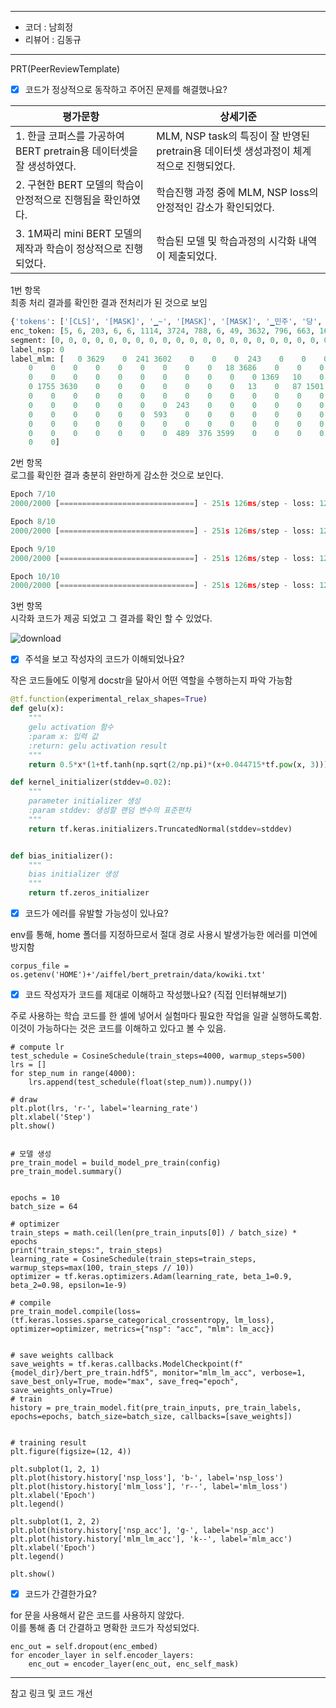 ----------------------------------------------

- 코더 : 남희정
- 리뷰어 : 김동규

----------------------------------------------

PRT(PeerReviewTemplate)

- [x] 코드가 정상적으로 동작하고 주어진 문제를 해결했나요?

| 평가문항                                            | 상세기준                                                                    |
|-------------------------------------------------|------------------------------------------------------------------------|
| 1. 한글 코퍼스를 가공하여 BERT pretrain용 데이터셋을 잘 생성하였다. | MLM, NSP task의 특징이 잘 반영된 pretrain용 데이터셋 생성과정이 체계적으로 진행되었다. |
| 2. 구현한 BERT 모델의 학습이 안정적으로 진행됨을 확인하였다.       | 학습진행 과정 중에 MLM, NSP loss의 안정적인 감소가 확인되었다.                 |
| 3. 1M짜리 mini BERT 모델의 제작과 학습이 정상적으로 진행되었다.  | 학습된 모델 및 학습과정의 시각화 내역이 제출되었다.                        |


1번 항목  
최종 처리 결과를 확인한 결과 전처리가 된 것으로 보임

```python
{'tokens': ['[CLS]', '[MASK]', '▁~', '[MASK]', '[MASK]', '▁민주', '당', '▁출신', '[MASK]', '▁3', '9', '번째', '▁대통령', '▁(19', '7', '7', '년', '▁~', '▁1981', '년', ')', '이다', '.', '[MASK]', '[MASK]', '▁카', '터', '는', '▁조지', '아', '주', '▁섬', '터', '▁카운', '티', '▁플', '레', '인', '스', '[MASK]', '[MASK]', '▁태어났다', '.', '[MASK]', '[MASK]', '▁공', '과', '대학교', '를', '▁졸업', '하였다', '.', '[MASK]', '▁후', '[MASK]', '[MASK]', '▁들어가', '▁전', '함', '·', '원', '자', '력', '·', '잠', '수', '함', '의', '▁승', '무', '원으로', '▁일', '하였다', '.', '▁195', '3', '년', '[MASK]', '▁해군', '▁대', '위로', '▁예', '편', '하였고', '▁이후', '▁땅', '콩', '·', '면', '화', '[MASK]', '▁가', '꿔', '▁많은', '▁돈', '을', '▁벌', '었다', '.', '▁그의', '▁별', '명이', '▁"', '땅', '콩', '▁농', '부', '"', '▁(', 'P', 'e', 'an', 'ut', '▁F', 'ar', 'm', 'er', ')', '로', '▁알려', '졌다', '.', '[SEP]', '▁지', '미', '▁카', '터', '[SEP]'], 'segment': [0, 0, 0, 0, 0, 0, 0, 0, 0, 0, 0, 0, 0, 0, 0, 0, 0, 0, 0, 0, 0, 0, 0, 0, 0, 0, 0, 0, 0, 0, 0, 0, 0, 0, 0, 0, 0, 0, 0, 0, 0, 0, 0, 0, 0, 0, 0, 0, 0, 0, 0, 0, 0, 0, 0, 0, 0, 0, 0, 0, 0, 0, 0, 0, 0, 0, 0, 0, 0, 0, 0, 0, 0, 0, 0, 0, 0, 0, 0, 0, 0, 0, 0, 0, 0, 0, 0, 0, 0, 0, 0, 0, 0, 0, 0, 0, 0, 0, 0, 0, 0, 0, 0, 0, 0, 0, 0, 0, 0, 0, 0, 0, 0, 0, 0, 0, 0, 0, 0, 0, 0, 0, 0, 1, 1, 1, 1, 1], 'is_next': 0, 'mask_idx': [1, 3, 4, 8, 23, 24, 39, 40, 43, 44, 52, 54, 55, 77, 90, 119, 120, 121], 'mask_label': ['일', '▁)', '는', '▁미국', '▁지', '미', '▁마을', '에서', '▁조지', '아', '▁그', '▁해', '군에', '▁미국', '▁등을', '▁알려', '졌다', '.']}
enc_token: [5, 6, 203, 6, 6, 1114, 3724, 788, 6, 49, 3632, 796, 663, 1647, 3682, 3682, 3625, 203, 3008, 3625, 3616, 16, 3599, 6, 6, 207, 3714, 3602, 1755, 3630, 3646, 630, 3714, 3565, 3835, 429, 3740, 3628, 3626, 6, 6, 1605, 3599, 6, 6, 41, 3644, 830, 3624, 1135, 52, 3599, 6, 81, 6, 6, 2247, 25, 3779, 3873, 3667, 3631, 3813, 3873, 4196, 3636, 3779, 3601, 249, 3725, 1232, 33, 52, 3599, 479, 3652, 3625, 6, 2780, 14, 1509, 168, 3877, 414, 165, 1697, 4290, 3873, 3703, 3683, 6, 21, 5007, 399, 1927, 3607, 813, 17, 3599, 307, 587, 931, 103, 4313, 4290, 613, 3638, 3718, 98, 3878, 3656, 256, 2543, 309, 337, 3735, 181, 3616, 3603, 489, 376, 3599, 4, 18, 3686, 207, 3714, 4]
segment: [0, 0, 0, 0, 0, 0, 0, 0, 0, 0, 0, 0, 0, 0, 0, 0, 0, 0, 0, 0, 0, 0, 0, 0, 0, 0, 0, 0, 0, 0, 0, 0, 0, 0, 0, 0, 0, 0, 0, 0, 0, 0, 0, 0, 0, 0, 0, 0, 0, 0, 0, 0, 0, 0, 0, 0, 0, 0, 0, 0, 0, 0, 0, 0, 0, 0, 0, 0, 0, 0, 0, 0, 0, 0, 0, 0, 0, 0, 0, 0, 0, 0, 0, 0, 0, 0, 0, 0, 0, 0, 0, 0, 0, 0, 0, 0, 0, 0, 0, 0, 0, 0, 0, 0, 0, 0, 0, 0, 0, 0, 0, 0, 0, 0, 0, 0, 0, 0, 0, 0, 0, 0, 0, 1, 1, 1, 1, 1]
label_nsp: 0
label_mlm: [   0 3629    0  241 3602    0    0    0  243    0    0    0    0    0
    0    0    0    0    0    0    0    0    0   18 3686    0    0    0
    0    0    0    0    0    0    0    0    0    0    0 1369   10    0
    0 1755 3630    0    0    0    0    0    0    0   13    0   87 1501
    0    0    0    0    0    0    0    0    0    0    0    0    0    0
    0    0    0    0    0    0    0  243    0    0    0    0    0    0
    0    0    0    0    0    0  593    0    0    0    0    0    0    0
    0    0    0    0    0    0    0    0    0    0    0    0    0    0
    0    0    0    0    0    0    0  489  376 3599    0    0    0    0
    0    0]
```


2번 항목  
로그를 확인한 결과 충분히 완만하게 감소한 것으로 보인다.
```python
Epoch 7/10
2000/2000 [==============================] - 251s 126ms/step - loss: 12.5703 - nsp_loss: 0.5965 - mlm_loss: 11.9738 - nsp_acc: 0.6586 - mlm_lm_acc: 0.2393

Epoch 8/10
2000/2000 [==============================] - 251s 126ms/step - loss: 12.3625 - nsp_loss: 0.5912 - mlm_loss: 11.7713 - nsp_acc: 0.6681 - mlm_lm_acc: 0.2467

Epoch 9/10
2000/2000 [==============================] - 251s 126ms/step - loss: 12.2338 - nsp_loss: 0.5863 - mlm_loss: 11.6475 - nsp_acc: 0.6766 - mlm_lm_acc: 0.2507

Epoch 10/10
2000/2000 [==============================] - 251s 126ms/step - loss: 12.1764 - nsp_loss: 0.5839 - mlm_loss: 11.5924 - nsp_acc: 0.6817 - mlm_lm_acc: 0.2525
```

3번 항목  
시각화 코드가 제공 되었고 그 결과를 확인 할 수 있었다.

![download](https://github.com/crlotwhite-mirror/AIFFEL_Project/assets/133851227/0f85ecf5-98cf-44fb-bfab-f2cbbe752e54)

- [x] 주석을 보고 작성자의 코드가 이해되었나요?

작은 코드들에도 이렇게 docstr을 달아서 어떤 역할을 수행하는지 파악 가능함

```python
@tf.function(experimental_relax_shapes=True)
def gelu(x):
    """
    gelu activation 함수
    :param x: 입력 값
    :return: gelu activation result
    """
    return 0.5*x*(1+tf.tanh(np.sqrt(2/np.pi)*(x+0.044715*tf.pow(x, 3))))

def kernel_initializer(stddev=0.02):
    """
    parameter initializer 생성
    :param stddev: 생성할 랜덤 변수의 표준편차
    """
    return tf.keras.initializers.TruncatedNormal(stddev=stddev)


def bias_initializer():
    """
    bias initializer 생성
    """
    return tf.zeros_initializer
```

- [x] 코드가 에러를 유발할 가능성이 있나요?

env를 통해, home 폴더를 지정하므로서 절대 경로 사용시 발생가능한 에러를 미연에 방지함

```
corpus_file = os.getenv('HOME')+'/aiffel/bert_pretrain/data/kowiki.txt'
```

- [x] 코드 작성자가 코드를 제대로 이해하고 작성했나요? (직접 인터뷰해보기)

주로 사용하는 학습 코드를 한 셀에 넣어서 실험마다 필요한 작업을 일괄 실행하도록함.  
이것이 가능하다는 것은 코드를 이해하고 있다고 볼 수 있음.

```
# compute lr 
test_schedule = CosineSchedule(train_steps=4000, warmup_steps=500)
lrs = []
for step_num in range(4000):
    lrs.append(test_schedule(float(step_num)).numpy())

# draw
plt.plot(lrs, 'r-', label='learning_rate')
plt.xlabel('Step')
plt.show()
     

# 모델 생성
pre_train_model = build_model_pre_train(config)
pre_train_model.summary()
     

epochs = 10
batch_size = 64

# optimizer
train_steps = math.ceil(len(pre_train_inputs[0]) / batch_size) * epochs
print("train_steps:", train_steps)
learning_rate = CosineSchedule(train_steps=train_steps, warmup_steps=max(100, train_steps // 10))
optimizer = tf.keras.optimizers.Adam(learning_rate, beta_1=0.9, beta_2=0.98, epsilon=1e-9)

# compile
pre_train_model.compile(loss=(tf.keras.losses.sparse_categorical_crossentropy, lm_loss), optimizer=optimizer, metrics={"nsp": "acc", "mlm": lm_acc})
     

# save weights callback
save_weights = tf.keras.callbacks.ModelCheckpoint(f"{model_dir}/bert_pre_train.hdf5", monitor="mlm_lm_acc", verbose=1, save_best_only=True, mode="max", save_freq="epoch", save_weights_only=True)
# train
history = pre_train_model.fit(pre_train_inputs, pre_train_labels, epochs=epochs, batch_size=batch_size, callbacks=[save_weights])
     

# training result
plt.figure(figsize=(12, 4))

plt.subplot(1, 2, 1)
plt.plot(history.history['nsp_loss'], 'b-', label='nsp_loss')
plt.plot(history.history['mlm_loss'], 'r--', label='mlm_loss')
plt.xlabel('Epoch')
plt.legend()

plt.subplot(1, 2, 2)
plt.plot(history.history['nsp_acc'], 'g-', label='nsp_acc')
plt.plot(history.history['mlm_lm_acc'], 'k--', label='mlm_acc')
plt.xlabel('Epoch')
plt.legend()

plt.show()
```

- [x] 코드가 간결한가요?

for 문을 사용해서 같은 코드를 사용하지 않았다.  
이를 통해 좀 더 간결하고 명확한 코드가 작성되었다.

```
enc_out = self.dropout(enc_embed)
for encoder_layer in self.encoder_layers:
    enc_out = encoder_layer(enc_out, enc_self_mask)

```
 
 ----------------------------------------------

참고 링크 및 코드 개선
